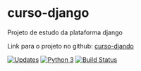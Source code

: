 # curso-django
Projeto de estudo da plataforma django

Link para o projeto no github: [curso-djando](https://github.com/ogpgit/curso-django.git)

[![Updates](https://pyup.io/repos/github/ogpgit/curso-django/shield.svg)](https://pyup.io/repos/github/ogpgit/curso-django/)
[![Python 3](https://pyup.io/repos/github/ogpgit/curso-django/python-3-shield.svg)](https://pyup.io/repos/github/ogpgit/curso-django/)
[![Build Status](https://travis-ci.org/ogpgit/curso-django.svg?branch=main)](https://travis-ci.org/ogpgit/curso-django)

